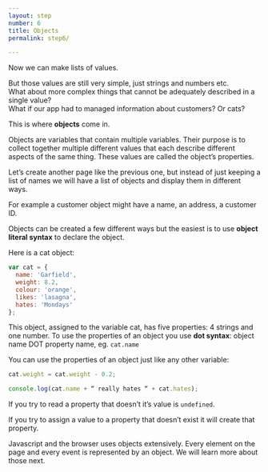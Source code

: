 ```yaml
---
layout: step
number: 6
title: Objects
permalink: step6/

---
```


Now we can make lists of values.

But those values are still very simple, just strings and numbers etc.  
What about more complex things that cannot be adequately described in a single value?  
What if our app had to managed information about customers?  Or cats?

This is where **objects** come in.

Objects are variables that contain multiple variables.  Their purpose is to collect together multiple different values that each describe different aspects of the same thing.  These values are called the object’s properties. 

Let’s create another page like the previous one, but instead of just keeping a list of names we will have a list of objects and display them in different ways.

For example a customer object might have a name, an address, a customer ID.

Objects can be created a few different ways but the easiest is to use **object literal syntax** to declare the object.

Here is a cat object:

```javascript
var cat = {
  name: 'Garfield',
  weight: 8.2,
  colour: 'orange',
  likes: 'lasagna',
  hates: 'Mondays'
};
```

This object, assigned to the variable cat, has five properties: 4 strings and one number.
To use the properties of an object you use **dot syntax**: object name DOT property name, eg. `cat.name`

You can use the properties of an object just like any other variable:

```javascript
cat.weight = cat.weight - 0.2;

console.log(cat.name + “ really hates “ + cat.hates);
```

If you try to read a property that doesn’t it’s value is `undefined`.

If you try to assign a value to a property that doesn’t exist it will create that property.

Javascript and the browser uses objects extensively.  Every element on the page and every event is represented by an object.  We will learn more about those next.
